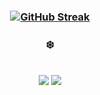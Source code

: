 
<p align="center">
 <h3 align="center">  
   
   [![GitHub Streak](https://github-readme-streak-stats-flame-seven.vercel.app?user=Tozzettini&theme=iceberg)](https://git.io/streak-stats) 
   
   </h3>
  <h3 align="center"> ❄️ </h3>
</p> 
<br>
<div align="center">
    <img src="https://skillicons.dev/icons?i=react,html,css,vscode,gradle,figma,git,kotlin,latex,arduino,anaconda,androidstudio" />
    <img src="https://skillicons.dev/icons?i=nodejs,python,js,typescript,firebase,cpp,java,nextjs,mysql,docker,postgres" /><br>
</div>
